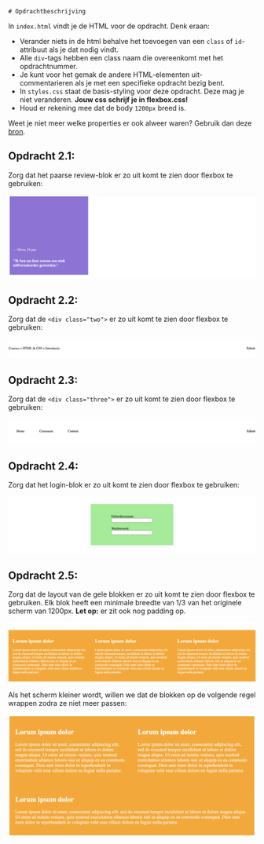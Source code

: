     # Opdrachtbeschrijving
In `index.html` vindt je de HTML voor de opdracht. Denk eraan:
* Verander niets in de html behalve het toevoegen van een `class` of `id`-attribuut als je dat nodig vindt.
* Alle `div`-tags hebben een class naam die overeenkomt met het opdrachtnummer. 
* Je kunt voor het gemak de andere HTML-elementen uit-commentarieren als je met een specifieke opdracht bezig bent.
* In `styles.css` staat de basis-styling voor deze opdracht. Deze mag je niet veranderen. **Jouw css schrijf je in flexbox.css!**
* Houd er rekening mee dat de body `1200px` breed is.

Weet je niet meer welke properties er ook alweer waren? Gebruik dan deze [bron](https://css-tricks.com/snippets/css/a-guide-to-flexbox/).

## Opdracht 2.1:
Zorg dat het paarse review-blok er zo uit komt te zien door flexbox te gebruiken:

![Opdracht 2.1](./assets/one.png "Eindresultaat")

## Opdracht 2.2:
Zorg dat de `<div class="two">` er zo uit komt te zien door flexbox te gebruiken:

![Opdracht 2.2](./assets/two.png "Eindresultaat")

## Opdracht 2.3:
Zorg dat de `<div class="three">` er zo uit komt te zien door flexbox te gebruiken:

![Opdracht 2.3](./assets/three.png "Eindresultaat")

## Opdracht 2.4:
Zorg dat het login-blok er zo uit komt te zien door flexbox te gebruiken:

![Opdracht 2.4](./assets/four.png "Eindresultaat")

## Opdracht 2.5:
Zorg dat de layout van de gele blokken er zo uit komt te zien door flexbox te gebruiken. 
Elk blok heeft een minimale breedte van 1/3 van het originele scherm van 1200px. **Let op:** er zit ook nog padding op. 

![Opdracht 2.5](./assets/five-big.png "Eindresultaat")

Als het scherm kleiner wordt, willen we dat de blokken op de volgende regel wrappen zodra ze niet meer passen:

![Opdracht 2.5](./assets/five-small.png "Eindresultaat")
